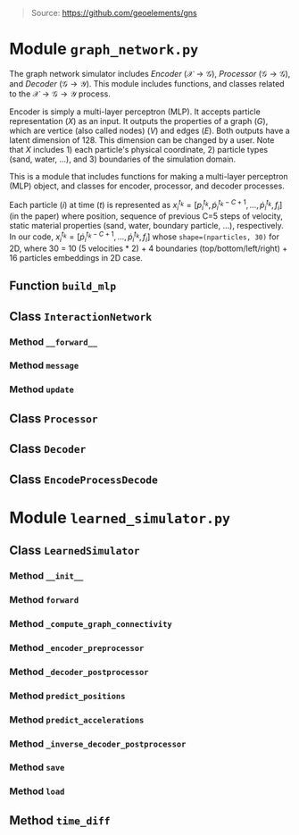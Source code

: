 
> Source: https://github.com/geoelements/gns
> 
# Module `graph_network.py`

 The graph network simulator includes $Encoder$ ($\mathcal{X} \to \mathcal{G}$), $Processor$ ($\mathcal{G} \to \mathcal{G}$), and $Decoder$ ($\mathcal{G} \to \mathcal{Y}$). This module includes functions, and classes related to the $\mathcal{X} \to \mathcal{G} \to \mathcal Y$ process. 

 Encoder is simply a multi-layer perceptron (MLP). It accepts particle representation ($X$) as an input. It outputs the properties of a graph ($G$), which are vertice (also called nodes) ($V$) and edges ($E$). Both outputs have a latent dimension of 128. This dimension can be changed by a user. Note that $X$ includes 1) each particle's physical coordinate, 2) particle types (sand, water, ...), and 3) boundaries of the simulation domain. 

 This is a module that includes functions for making a multi-layer perceptron (MLP) object, and classes for encoder, processor, and decoder processes. 
 
 Each particle ($i$) at time ($t$) is represented as $x_{i}^{t_k} = [p_{i}^{t_k}, \dot{p}_{i}^{t_k-C+1}, ..., \dot{p}_{i}^{t_k}, f_i]$ (in the paper) where position, sequence of previous C=5 steps of velocity, static material properties (sand, water, boundary particle, …), respectively. In our code, $x_{i}^{t_k} = [\dot{p}_{i}^{t_k-C+1}, ..., \dot{p}_{i}^{t_k}, f_i]$ whose `shape=(nparticles, 30)` for 2D, where 30 = 10 (5 velocities * 2) + 4 boundaries (top/bottom/left/right) + 16 particles embeddings in 2D case.




## **Function `build_mlp`**



## **Class `InteractionNetwork`**

### Method `__forward__`
### Method `message`
### Method `update`



## **Class `Processor`**


## **Class `Decoder`**


## **Class `EncodeProcessDecode`**






# Module `learned_simulator.py`


## **Class `LearnedSimulator`**

### Method `__init__`

### Method `forward`
### Method `_compute_graph_connectivity`
### Method `_encoder_preprocessor`
### Method `_decoder_postprocessor`
### Method `predict_positions`
### Method `predict_accelerations`
### Method `_inverse_decoder_postprocessor`
### Method `save`
### Method `load`
## **Method `time_diff`**





